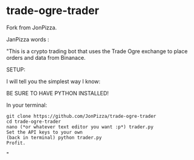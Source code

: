 # trade-ogre-trader

Fork from JonPizza.

JanPizza words : 

"This is a crypto trading bot that uses the Trade Ogre exchange to place orders and data from Binanace.

SETUP:

I will tell you the simplest way I know:

BE SURE TO HAVE PYTHON INSTALLED!

In your terminal:

```
git clone https://github.com/JonPizza/trade-ogre-trader
cd trade-ogre-trader
nano (*or whatever text editor you want :p*) trader.py
Set the API keys to your own
(back in terminal) python trader.py
Profit.
```

"
